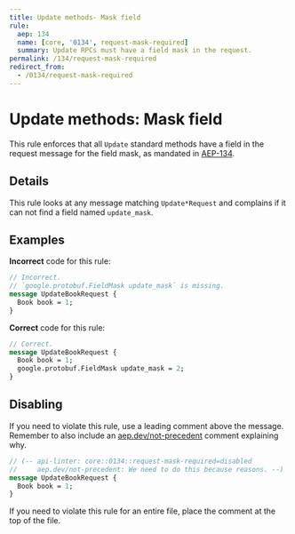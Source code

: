 ```yaml
---
title: Update methods- Mask field
rule:
  aep: 134
  name: [core, '0134', request-mask-required]
  summary: Update RPCs must have a field mask in the request.
permalink: /134/request-mask-required
redirect_from:
  - /0134/request-mask-required
---
```


# Update methods: Mask field

This rule enforces that all `Update` standard methods have a field in the
request message for the field mask, as mandated in [AEP-134][].

## Details

This rule looks at any message matching `Update*Request` and complains if it
can not find a field named `update_mask`.

## Examples

**Incorrect** code for this rule:

```proto
// Incorrect.
// `google.protobuf.FieldMask update_mask` is missing.
message UpdateBookRequest {
  Book book = 1;
}
```


**Correct** code for this rule:

```proto
// Correct.
message UpdateBookRequest {
  Book book = 1;
  google.protobuf.FieldMask update_mask = 2;
}
```

## Disabling

If you need to violate this rule, use a leading comment above the message.
Remember to also include an [aep.dev/not-precedent][] comment explaining why.

```proto
// (-- api-linter: core::0134::request-mask-required=disabled
//     aep.dev/not-precedent: We need to do this because reasons. --)
message UpdateBookRequest {
  Book book = 1;
}
```

If you need to violate this rule for an entire file, place the comment at the
top of the file.

[aep-134]: https://aep.dev/134
[aep.dev/not-precedent]: https://aep.dev/not-precedent
